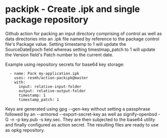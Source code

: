 # packipk - Create .ipk and single package repository

Github action for packing an input directory comprising of control as well as data directories into an .ipk file named by reference to the package control file's Package value. Setting timestamp to 1 will update the SourceDateEpoch field whereas setting timestmap_patch to 1 will update the Version field's Patch number to the current date.

Example using repository secrets for base64 key storage:

      - name: Pack my-application.ipk
        uses: resmh/action-packipk@master
        with:
          input: relative-input-folder
          output: relative-output-folder
          timestamp: 1
          timestamp_patch: 1
          
Keys are generated using gpg --gen-key without setting a passphrase followed by an --armored --export-secret-key as well as signify-openbsd -G -n -p key.pub -s key.sec. They are then subjected to the base64 utility and finally configured as action secret. The resulting files are ready to use as opkg repository.
